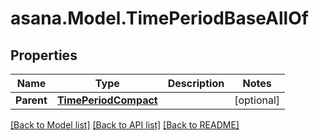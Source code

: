 
# asana.Model.TimePeriodBaseAllOf

## Properties

Name | Type | Description | Notes
------------ | ------------- | ------------- | -------------
**Parent** | [**TimePeriodCompact**](TimePeriodCompact.md) |  | [optional] 

[[Back to Model list]](../README.md#documentation-for-models)
[[Back to API list]](../README.md#documentation-for-api-endpoints)
[[Back to README]](../README.md)

